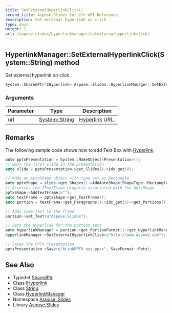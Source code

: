 ```yaml
---
title: SetExternalHyperlinkClick()
second_title: Aspose.Slides for C++ API Reference
description: Set external hyperlink on click.
type: docs
weight: 1
url: /aspose.slides/hyperlinkmanager/setexternalhyperlinkclick/
---
```

## HyperlinkManager::SetExternalHyperlinkClick(System::String) method


Set external hyperlink on click.

```cpp
System::SharedPtr<IHyperlink> Aspose::Slides::HyperlinkManager::SetExternalHyperlinkClick(System::String url) override
```


### Arguments

| Parameter | Type | Description |
| --- | --- | --- |
| url | [System::String](../../../system/string/) | [Hyperlink](../../hyperlink/) URL. |
## Remarks



The following sample code shows how to add Text Box with [Hyperlink](../../hyperlink/). 
```cpp
auto pptxPresentation = System::MakeObject<Presentation>();
// Gets the first slide in the presentation
auto slide = pptxPresentation->get_Slides()->idx_get(0);

// Adds an AutoShape object with type set as Rectangle
auto pptxShape = slide->get_Shapes()->AddAutoShape(ShapeType::Rectangle, 150.0f, 150.0f, 150.0f, 50.0f);
// Accesses the ITextFrame property associated with the AutoShape
pptxShape->AddTextFrame(u"");
auto textFrame = pptxShape->get_TextFrame();
auto portion = textFrame->get_Paragraphs()->idx_get(0)->get_Portions()->idx_get(0);

// Adds some text to the frame
portion->set_Text(u"Aspose.Slides");

// Sets the Hyperlink for the portion text
auto hyperlinkManager = portion->get_PortionFormat()->get_HyperlinkManager();
hyperlinkManager->SetExternalHyperlinkClick(u"http://www.aspose.com");

// Saves the PPTX Presentation
pptxPresentation->Save(u"hLinkPPTX_out.pptx", SaveFormat::Pptx);
```

## See Also

* Typedef [SharedPtr](../../../system/sharedptr/)
* Class [IHyperlink](../../ihyperlink/)
* Class [String](../../../system/string/)
* Class [HyperlinkManager](../)
* Namespace [Aspose::Slides](../../)
* Library [Aspose.Slides](../../../)